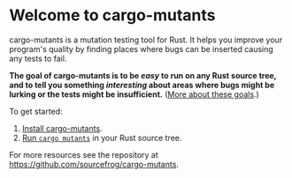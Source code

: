# Welcome to cargo-mutants

cargo-mutants is a mutation testing tool for Rust. It helps you improve your
program's quality by finding places where bugs can be inserted
causing any tests to fail.

**The goal of cargo-mutants is to be _easy_ to run on any Rust source tree, and
to tell you something _interesting_ about areas where bugs might be lurking or
the tests might be insufficient.** ([More about these goals](goals.md).)

To get started:

1. [Install cargo-mutants](installation.md).
2. [Run `cargo mutants`](getting-started.md) in your Rust source tree.

For more resources see the repository at
<https://github.com/sourcefrog/cargo-mutants>.
